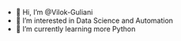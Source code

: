 - 👋 Hi, I’m @Vilok-Guliani
- 👀 I’m interested in Data Science and Automation
- 🌱 I’m currently learning more Python

<!---
Vilok-Guliani/Vilok-Guliani is a ✨ special ✨ repository because its `README.md` (this file) appears on your GitHub profile.
You can click the Preview link to take a look at your changes.
--->
